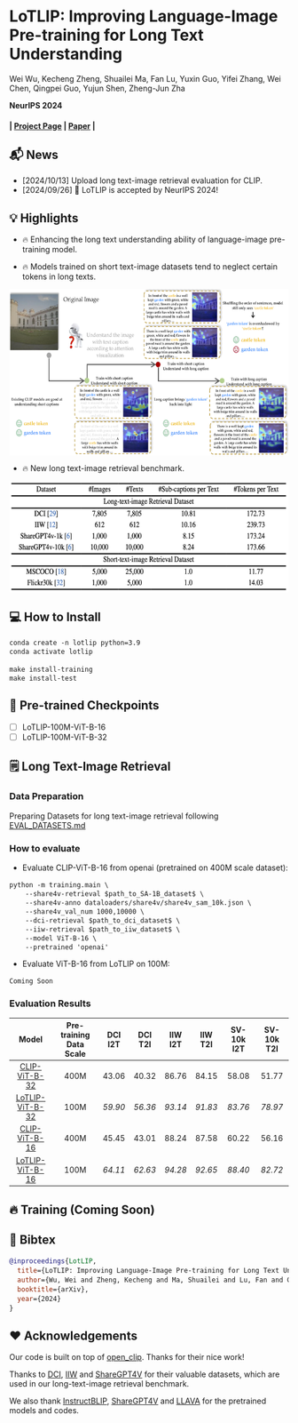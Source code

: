 # LoTLIP: Improving Language-Image Pre-training for Long Text Understanding

 Wei Wu, Kecheng Zheng, Shuailei Ma, Fan Lu, Yuxin Guo, Yifei Zhang, Wei Chen, Qingpei Guo, Yujun Shen, Zheng-Jun Zha<br>

**NeurIPS 2024**
#### | [Project Page](https://wuw2019.github.io/lot-lip/) | [Paper](https://arxiv.org/pdf/2410.05249) |

## 📬 News

- [2024/10/13] Upload long text-image retrieval evaluation for CLIP.
- [2024/09/26] 🎉 LoTLIP is accepted by NeurIPS 2024!


## 💡 Highlights
- 🔥 Enhancing the long text understanding ability of language-image pre-training model.

- 🔥 Models trained on short text-image datasets tend to neglect certain tokens in long texts.
<img src="figures/moti.png" style="vertical-align: -10px; display: block; margin-left: auto; margin-right: auto;" height="300px">

- 🔥 New long text-image retrieval benchmark.
<img src="figures/long-text-image datasets.png" style="vertical-align: -10px; display: block; margin-left: auto; margin-right: auto;" height="200px">

## 💻 How to Install


```
conda create -n lotlip python=3.9
conda activate lotlip

make install-training
make install-test
```

## 💾 Pre-trained Checkpoints

- [ ] LoTLIP-100M-ViT-B-16
- [ ] LoTLIP-100M-ViT-B-32

## 🗒 Long Text-Image Retrieval

### Data Preparation
Preparing Datasets for long text-image retrieval following [EVAL_DATASETS.md](EVAL_DATASETS.md)

### How to evaluate
- Evaluate CLIP-ViT-B-16 from openai (pretrained on 400M scale dataset):
```
python -m training.main \
    --share4v-retrieval $path_to_SA-1B_dataset$ \
    --share4v-anno dataloaders/share4v/share4v_sam_10k.json \
    --share4v_val_num 1000,10000 \
    --dci-retrieval $path_to_dci_dataset$ \
    --iiw-retrieval $path_to_iiw_dataset$ \
    --model ViT-B-16 \
    --pretrained 'openai'
```

- Evaluate ViT-B-16 from LoTLIP on 100M:
```
Coming Soon
```

 ### Evaluation Results

| Model |Pre-training Data Scale   | DCI I2T | DCI T2I| IIW I2T |IIW T2I| SV-10k I2T | SV-10k T2I |
|  :----: | :----: | :----: | :----: | :----: | :----: | :----: | :----: |
| [CLIP-ViT-B-32](https://openaipublic.azureedge.net/clip/models/40d365715913c9da98579312b702a82c18be219cc2a73407c4526f58eba950af/ViT-B-32.pt) |  400M | 43.06 | 40.32 | 86.76 | 84.15 | 58.08 | 51.77|
| [LoTLIP-ViT-B-32]() |  100M | *59.90* | *56.36* | *93.14*| *91.83* | *83.76* | *78.97*|
| [CLIP-ViT-B-16](https://openaipublic.azureedge.net/clip/models/5806e77cd80f8b59890b7e101eabd078d9fb84e6937f9e85e4ecb61988df416f/ViT-B-16.pt) |  400M | 45.45 | 43.01 | 88.24 |87.58 |60.22|56.16 |
| [LoTLIP-ViT-B-16]() |  100M | *64.11*| *62.63*| *94.28* | *92.65*| *88.40* | *82.72* |


## 🔥 Training (Coming Soon) 


## 🔷 Bibtex


```bibtex
@inproceedings{LotLIP,
  title={LoTLIP: Improving Language-Image Pre-training for Long Text Understanding},
  author={Wu, Wei and Zheng, Kecheng and Ma, Shuailei and Lu, Fan and Guo, Yuxin and Zhang, Yifei and Chen, Wei and Guo, Qingpei and Shen, Yujun and Zheng-Jun, Zha},
  booktitle={arXiv},
  year={2024}
}
```

## ❤️ Acknowledgements

Our code is built on top of [open_clip](https://github.com/mlfoundations/open_clip). Thanks for their nice work!

Thanks to [DCI](https://github.com/facebookresearch/DCI), [IIW](https://github.com/google/imageinwords/) and [ShareGPT4V](https://sharegpt4v.github.io/) for their valuable datasets, which are used in our long-text-image retrieval benchmark.

We also thank [InstructBLIP](https://github.com/salesforce/LAVIS), [ShareGPT4V](https://github.com/InternLM/InternLM-XComposer) and [LLAVA](https://github.com/haotian-liu/LLaVA) for the pretrained models and codes.

